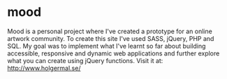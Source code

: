 # mood
Mood is a personal project where I've created a prototype for an online artwork community. 
To create this site I've used SASS, jQuery, PHP and SQL. 
My goal was to implement what I've learnt so far about building accessible, 
responsive and dynamic web applications and further explore what you can create using jQuery functions.
Visit it at: http://www.holgermal.se/
